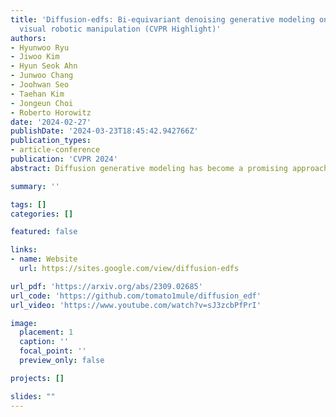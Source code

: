 ```yaml
---
title: 'Diffusion-edfs: Bi-equivariant denoising generative modeling on se (3) for
  visual robotic manipulation (CVPR Highlight)'
authors:
- Hyunwoo Ryu
- Jiwoo Kim
- Hyun Seok Ahn
- Junwoo Chang
- Joohwan Seo
- Taehan Kim
- Jongeun Choi
- Roberto Horowitz
date: '2024-02-27'
publishDate: '2024-03-23T18:45:42.942766Z'
publication_types:
- article-conference
publication: 'CVPR 2024'
abstract: Diffusion generative modeling has become a promising approach for learning robotic manipulation tasks from stochastic human demonstrations. In this paper, we present Diffusion-EDFs, a novel SE(3)-equivariant diffusion-based approach for visual robotic manipulation tasks. We show that our proposed method achieves remarkable data efficiency, requiring only 5 to 10 human demonstrations for effective end-to-end training in less than an hour. Furthermore, our benchmark experiments demonstrate that our approach has superior generalizability and robustness compared to state-of-the-art methods. Lastly, we validate our methods with real hardware experiments.

summary: ''

tags: []
categories: []

featured: false

links:
- name: Website
  url: https://sites.google.com/view/diffusion-edfs

url_pdf: 'https://arxiv.org/abs/2309.02685'
url_code: 'https://github.com/tomato1mule/diffusion_edf'
url_video: 'https://www.youtube.com/watch?v=sJ3zcbPfPrI'

image:
  placement: 1
  caption: ''
  focal_point: ''
  preview_only: false

projects: []

slides: ""
---
```

